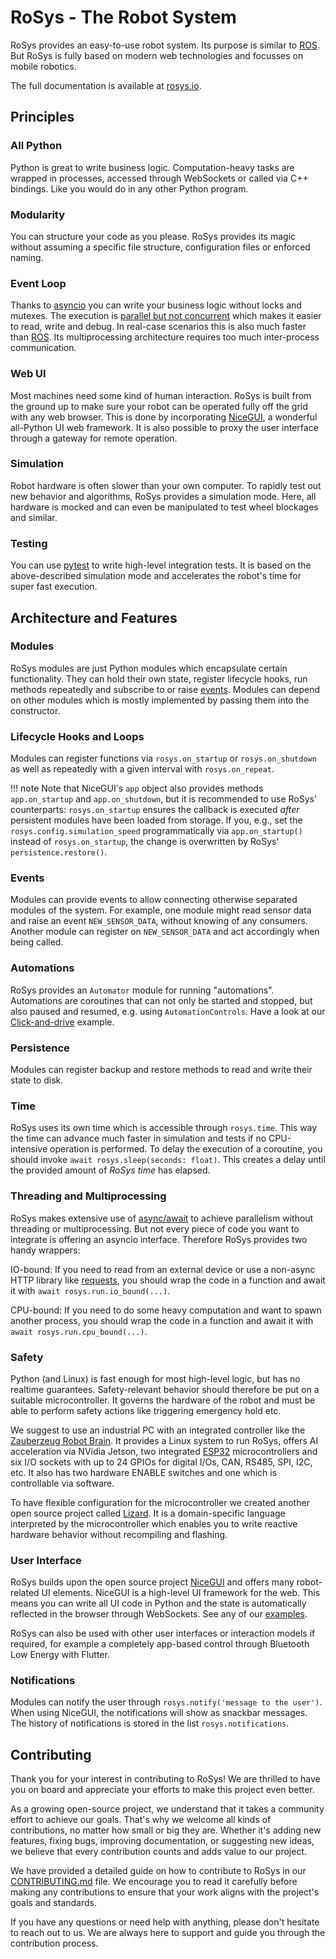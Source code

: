# RoSys - The Robot System

RoSys provides an easy-to-use robot system.
Its purpose is similar to [ROS](https://www.ros.org/).
But RoSys is fully based on modern web technologies and focusses on mobile robotics.

The full documentation is available at [rosys.io](https://rosys.io/).

## Principles

### All Python

Python is great to write business logic.
Computation-heavy tasks are wrapped in processes, accessed through WebSockets or called via C++ bindings.
Like you would do in any other Python program.

### Modularity

You can structure your code as you please.
RoSys provides its magic without assuming a specific file structure, configuration files or enforced naming.

### Event Loop

Thanks to [asyncio](https://docs.python.org/3/library/asyncio.html) you can write your business logic without locks and mutexes.
The execution is [parallel but not concurrent](https://realpython.com/python-concurrency/) which makes it easier to read, write and debug.
In real-case scenarios this is also much faster than [ROS](https://www.ros.org/).
Its multiprocessing architecture requires too much inter-process communication.

### Web UI

Most machines need some kind of human interaction.
RoSys is built from the ground up to make sure your robot can be operated fully off the grid with any web browser.
This is done by incorporating [NiceGUI](https://nicegui.io/), a wonderful all-Python UI web framework.
It is also possible to proxy the user interface through a gateway for remote operation.

### Simulation

Robot hardware is often slower than your own computer.
To rapidly test out new behavior and algorithms, RoSys provides a simulation mode.
Here, all hardware is mocked and can even be manipulated to test wheel blockages and similar.

### Testing

You can use [pytest](https://docs.pytest.org/) to write high-level integration tests.
It is based on the above-described simulation mode and accelerates the robot's time for super fast execution.

## Architecture and Features

### Modules

RoSys modules are just Python modules which encapsulate certain functionality.
They can hold their own state, register lifecycle hooks, run methods repeatedly and subscribe to or raise [events](#events).
Modules can depend on other modules which is mostly implemented by passing them into the constructor.

### Lifecycle Hooks and Loops

Modules can register functions via `rosys.on_startup` or `rosys.on_shutdown` as well as repeatedly with a given interval with `rosys.on_repeat`.

<!-- prettier-ignore-start -->
!!! note
    Note that NiceGUI's `app` object also provides methods `app.on_startup` and `app.on_shutdown`, but it is recommended to use RoSys' counterparts:
    `rosys.on_startup` ensures the callback is executed _after_ persistent modules have been loaded from storage.
    If you, e.g., set the `rosys.config.simulation_speed` programmatically via `app.on_startup()` instead of `rosys.on_startup`,
    the change is overwritten by RoSys' `persistence.restore()`.
<!-- prettier-ignore-end -->

### Events

Modules can provide events to allow connecting otherwise separated modules of the system.
For example, one module might read sensor data and raise an event `NEW_SENSOR_DATA`, without knowing of any consumers.
Another module can register on `NEW_SENSOR_DATA` and act accordingly when being called.

### Automations

RoSys provides an `Automator` module for running "automations".
Automations are coroutines that can not only be started and stopped, but also paused and resumed, e.g. using `AutomationControls`.
Have a look at our [Click-and-drive](examples/click-and-drive/README.md) example.

### Persistence

Modules can register backup and restore methods to read and write their state to disk.

### Time

RoSys uses its own time which is accessible through `rosys.time`.
This way the time can advance much faster in simulation and tests if no CPU-intensive operation is performed.
To delay the execution of a coroutine, you should invoke `await rosys.sleep(seconds: float)`.
This creates a delay until the provided amount of _RoSys time_ has elapsed.

### Threading and Multiprocessing

RoSys makes extensive use of [async/await](#async) to achieve parallelism without threading or multiprocessing.
But not every piece of code you want to integrate is offering an asyncio interface.
Therefore RoSys provides two handy wrappers:

IO-bound:
If you need to read from an external device or use a non-async HTTP library like [requests](https://requests.readthedocs.io/),
you should wrap the code in a function and await it with `await rosys.run.io_bound(...)`.

CPU-bound:
If you need to do some heavy computation and want to spawn another process,
you should wrap the code in a function and await it with `await rosys.run.cpu_bound(...)`.

### Safety

Python (and Linux) is fast enough for most high-level logic, but has no realtime guarantees.
Safety-relevant behavior should therefore be put on a suitable microcontroller.
It governs the hardware of the robot and must be able to perform safety actions like triggering emergency hold etc.

We suggest to use an industrial PC with an integrated controller like the [Zauberzeug Robot Brain](https://www.zauberzeug.com/products/robot-brain).
It provides a Linux system to run RoSys, offers AI acceleration via NVidia Jetson, two integrated [ESP32](https://www.espressif.com/en/products/socs/esp32) microcontrollers and six I/O sockets with up to 24 GPIOs for digital I/Os, CAN, RS485, SPI, I2C, etc.
It also has two hardware ENABLE switches and one which is controllable via software.

To have flexible configuration for the microcontroller we created another open source project called [Lizard](https://lizard.dev/).
It is a domain-specific language interpreted by the microcontroller which enables you to write reactive hardware behavior without recompiling and flashing.

### User Interface

RoSys builds upon the open source project [NiceGUI](https://nicegui.io/) and offers many robot-related UI elements.
NiceGUI is a high-level UI framework for the web.
This means you can write all UI code in Python and the state is automatically reflected in the browser through WebSockets.
See any of our [examples](examples/steering/README.md).

RoSys can also be used with other user interfaces or interaction models if required, for example a completely app-based control through Bluetooth Low Energy with Flutter.

### Notifications

Modules can notify the user through `rosys.notify('message to the user')`.
When using NiceGUI, the notifications will show as snackbar messages.
The history of notifications is stored in the list `rosys.notifications`.

## Contributing

Thank you for your interest in contributing to RoSys!
We are thrilled to have you on board and appreciate your efforts to make this project even better.

As a growing open-source project, we understand that it takes a community effort to achieve our goals.
That's why we welcome all kinds of contributions, no matter how small or big they are.
Whether it's adding new features, fixing bugs, improving documentation, or suggesting new ideas,
we believe that every contribution counts and adds value to our project.

We have provided a detailed guide on how to contribute to RoSys in our
[CONTRIBUTING.md](https://github.com/zauberzeug/rosys/blob/main/CONTRIBUTING.md) file.
We encourage you to read it carefully before making any contributions to ensure that your work aligns with the project's goals and standards.

If you have any questions or need help with anything, please don't hesitate to reach out to us.
We are always here to support and guide you through the contribution process.
